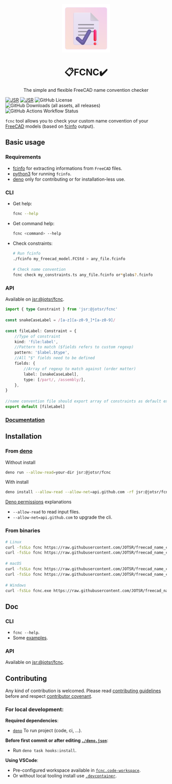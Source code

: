<div align="center">
		<img src="./assets/logo.png" alt="logo" width="150px" height="150px"/>
		<h1>📋FCNC✔️</h1>
		<p>The simple and flexible FreeCAD name convention checker</p>
</div>

[![JSR](https://jsr.io/badges/@jotsr/fcnc?style=flat-square)](https://jsr.io/@jotsr/fcnc)
[![JSR](https://jsr.io/badges/@jotsr/fcnc/score?style=flat-square)](https://jsr.io/@jotsr/fcnc)
![GitHub License](https://img.shields.io/github/license/JOTSR/freecad_name_conv_checker?style=flat-square)
![GitHub Downloads (all assets, all releases)](https://img.shields.io/github/downloads/JOTSR/freecad_name_conv_checker/total?style=flat-square)
![GitHub Actions Workflow Status](https://img.shields.io/github/actions/workflow/status/JOTSR/freecad_name_conv_checker/publish.yml?style=flat-square)

`fcnc` tool allows you to check your custom name convention of your
[FreeCAD](https://www.freecad.org/) models (based on
[fcinfo](https://github.com/FreeCAD/FreeCAD/blob/main/src/Tools/fcinfo) output).

## Basic usage

### Requirements

- [fcinfo](https://github.com/FreeCAD/FreeCAD/blob/main/src/Tools/fcinfo) for
  extracting informations from `FreeCAD` files.
- [python3](https://www.python.org/downloads/) for running `fcinfo`.
- [deno](https://deno.land) only for contributing or for installation-less use.

### CLI

- Get help:
  ```sh
  fcnc --help
  ```

- Get command help:
  ```sh
  fcnc <command> --help
  ```

- Check constraints:
  ```sh
  # Run fcinfo
  ./fcinfo my_freecad_model.FCStd > any_file.fcinfo

  # Check name convention
  fcnc check my_constraints.ts any_file.fcinfo or*globs?.fcinfo
  ```

### API

Available on [jsr:@jotsr/fcnc](https://jsr.io/@jotsr/fcnc).

```ts
import { type Constraint } from 'jsr:@jotsr/fcnc'

const snakeCaseLabel = /[a-z][a-z0-9_]*[a-z0-9]/

const fileLabel: Constraint = {
	//Type of constraint
	kind: 'file:label',
	//Pattern to match ($fields refers to custom regexp)
	pattern: '$label.$type',
	//All "$" fields need to be defined
	fields: {
		//Array of regexp to match against (order matter)
		label: [snakeCaseLabel],
		type: [/part/, /assembly/],
	},
}

//name convention file should export array of constraints as default export
export default [fileLabel]
```

### [Documentation](#doc)

## Installation

### From [deno](https://deno.land)

Without install

```sh
deno run --allow-read=your-dir jsr:@jotsr/fcnc
```

With install

```sh
deno install --allow-read --allow-net=api.github.com -rf jsr:@jotsr/fcnc
```

[Deno permissions](https://docs.deno.com/runtime/manual/basics/permissions)
explanations

- `--allow-read` to read input files.
- `--allow-net=api.github.com` to upgrade the cli.

### From binaries

```sh
# Linux
curl -fsSLo fcnc https://raw.githubusercontent.com/JOTSR/freecad_name_conv_checker/main/dist/fcnc-x86_64-unknown-linux-gnu
curl -fsSLo fcnc https://raw.githubusercontent.com/JOTSR/freecad_name_conv_checker/main/dist/fcnc-aarch64-unknown-linux-gnu

# macOS
curl -fsSLo fcnc https://raw.githubusercontent.com/JOTSR/freecad_name_conv_checker/main/dist/fcnc-x86_64-apple-darwin
curl -fsSLo fcnc https://raw.githubusercontent.com/JOTSR/freecad_name_conv_checker/main/dist/fcnc-aarch64-apple-darwin

# Windows
curl -fsSLo fcnc.exe https://raw.githubusercontent.com/JOTSR/freecad_name_conv_checker/main/dist/fcnc-x86_64-pc-windows-msvc.exe
```

## Doc

### CLI

- `fcnc --help`.
- Some [examples](./examples).

### API

Available on [jsr:@jotsr/fcnc](https://jsr.io/@jotsr/fcnc/doc).

## Contributing

Any kind of contribution is welcomed. Please read
[contributing guidelines](./CONTRIBUTING.md) before and respect
[contributor covenant](https://www.contributor-covenant.org/version/2/1/code_of_conduct/).

### For local development:

**Required dependencies**:

- [`deno`](https://deno.land) To run project (code, ci, ...).

**Before first commit or after editing [`./deno.json`](./deno.json)**:

- Run `deno task hooks:install`.

**Using VSCode**:

- Pre-configured workspace available in
  [`fcnc.code-workspace`](./fcnc.code-workspace).
- Or without local tooling install use [`.devcontainer`](./.devcontainer).
